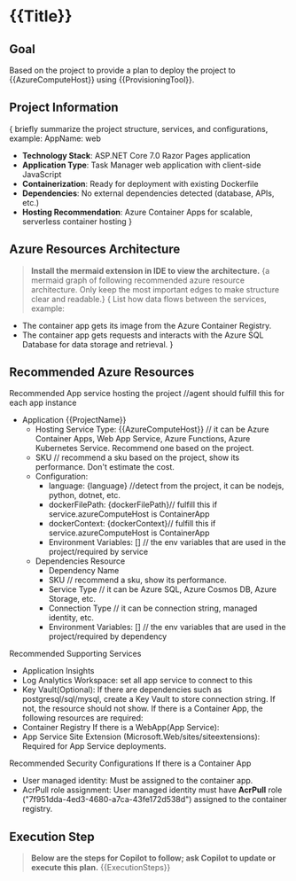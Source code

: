 # {{Title}}

## **Goal**
Based on the project to provide a plan to deploy the project to {{AzureComputeHost}} using {{ProvisioningTool}}.

## **Project Information**
{
briefly summarize the project structure, services, and configurations, example:
AppName: web
- **Technology Stack**: ASP.NET Core 7.0 Razor Pages application
- **Application Type**: Task Manager web application with client-side JavaScript
- **Containerization**: Ready for deployment with existing Dockerfile
- **Dependencies**: No external dependencies detected (database, APIs, etc.)
- **Hosting Recommendation**: Azure Container Apps for scalable, serverless container hosting
}

## **Azure Resources Architecture**
> **Install the mermaid extension in IDE to view the architecture.**
{a mermaid graph of following recommended azure resource architecture. Only keep the most important edges to make structure clear and readable.}
{
List how data flows between the services, example:
- The container app gets its image from the Azure Container Registry.
- The container app gets requests and interacts with the Azure SQL Database for data storage and retrieval.
}

## **Recommended Azure Resources**

Recommended App service hosting the project //agent should fulfill this for each app instance
- Application {{ProjectName}}
  - Hosting Service Type: {{AzureComputeHost}} // it can be Azure Container Apps, Web App Service, Azure Functions, Azure Kubernetes Service. Recommend one based on the project.
  - SKU // recommend a sku based on the project, show its performance. Don't estimate the cost.
  - Configuration:
    - language: {language}  //detect from the project, it can be nodejs, python, dotnet, etc.
    - dockerFilePath: {dockerFilePath}// fulfill this if service.azureComputeHost is ContainerApp
    - dockerContext: {dockerContext}// fulfill this if service.azureComputeHost is ContainerApp
    - Environment Variables: [] // the env variables that are used in the project/required by service
  - Dependencies Resource
    - Dependency Name
    - SKU // recommend a sku, show its performance.
    - Service Type // it can be Azure SQL, Azure Cosmos DB, Azure Storage, etc.
    - Connection Type // it can be connection string, managed identity, etc.
    - Environment Variables: [] // the env variables that are used in the project/required by dependency

Recommended Supporting Services
- Application Insights
- Log Analytics Workspace: set all app service to connect to this
- Key Vault(Optional): If there are dependencies such as postgresql/sql/mysql, create a Key Vault to store connection string. If not, the resource should not show.
If there is a Container App, the following resources are required:
- Container Registry
If there is a WebApp(App Service):
- App Service Site Extension (Microsoft.Web/sites/siteextensions): Required for App Service deployments.

Recommended Security Configurations
If there is a Container App
- User managed identity: Must be assigned to the container app.
- AcrPull role assignment: User managed identity must have **AcrPull** role ("7f951dda-4ed3-4680-a7ca-43fe172d538d") assigned to the container registry.

## **Execution Step**
> **Below are the steps for Copilot to follow; ask Copilot to update or execute this plan.**
{{ExecutionSteps}}
